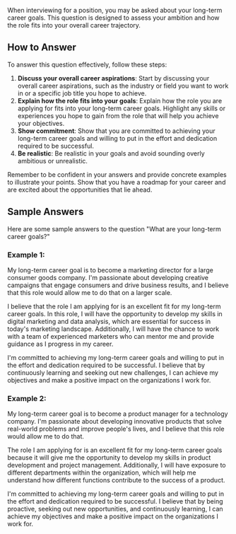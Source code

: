 
When interviewing for a position, you may be asked about your long-term career goals. This question is designed to assess your ambition and how the role fits into your overall career trajectory.

How to Answer
-------------

To answer this question effectively, follow these steps:

1. **Discuss your overall career aspirations**: Start by discussing your overall career aspirations, such as the industry or field you want to work in or a specific job title you hope to achieve.
2. **Explain how the role fits into your goals**: Explain how the role you are applying for fits into your long-term career goals. Highlight any skills or experiences you hope to gain from the role that will help you achieve your objectives.
3. **Show commitment**: Show that you are committed to achieving your long-term career goals and willing to put in the effort and dedication required to be successful.
4. **Be realistic**: Be realistic in your goals and avoid sounding overly ambitious or unrealistic.

Remember to be confident in your answers and provide concrete examples to illustrate your points. Show that you have a roadmap for your career and are excited about the opportunities that lie ahead.

Sample Answers
--------------

Here are some sample answers to the question "What are your long-term career goals?"

### Example 1:

My long-term career goal is to become a marketing director for a large consumer goods company. I'm passionate about developing creative campaigns that engage consumers and drive business results, and I believe that this role would allow me to do that on a larger scale.

I believe that the role I am applying for is an excellent fit for my long-term career goals. In this role, I will have the opportunity to develop my skills in digital marketing and data analysis, which are essential for success in today's marketing landscape. Additionally, I will have the chance to work with a team of experienced marketers who can mentor me and provide guidance as I progress in my career.

I'm committed to achieving my long-term career goals and willing to put in the effort and dedication required to be successful. I believe that by continuously learning and seeking out new challenges, I can achieve my objectives and make a positive impact on the organizations I work for.

### Example 2:

My long-term career goal is to become a product manager for a technology company. I'm passionate about developing innovative products that solve real-world problems and improve people's lives, and I believe that this role would allow me to do that.

The role I am applying for is an excellent fit for my long-term career goals because it will give me the opportunity to develop my skills in product development and project management. Additionally, I will have exposure to different departments within the organization, which will help me understand how different functions contribute to the success of a product.

I'm committed to achieving my long-term career goals and willing to put in the effort and dedication required to be successful. I believe that by being proactive, seeking out new opportunities, and continuously learning, I can achieve my objectives and make a positive impact on the organizations I work for.
